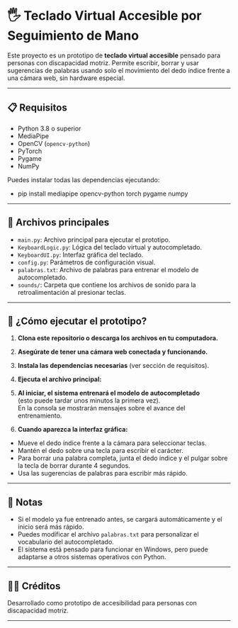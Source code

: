 # 🖐️ Teclado Virtual Accesible por Seguimiento de Mano

Este proyecto es un prototipo de **teclado virtual accesible** pensado para personas con discapacidad motriz. Permite escribir, borrar y usar sugerencias de palabras usando solo el movimiento del dedo índice frente a una cámara web, sin hardware especial.

---

## 📋 Requisitos

- Python 3.8 o superior
- MediaPipe
- OpenCV (`opencv-python`)
- PyTorch
- Pygame
- NumPy

Puedes instalar todas las dependencias ejecutando:
- pip install mediapipe opencv-python torch pygame numpy


---

## 📁 Archivos principales

- `main.py`: Archivo principal para ejecutar el prototipo.
- `KeyboardLogic.py`: Lógica del teclado virtual y autocompletado.
- `KeyboardUI.py`: Interfaz gráfica del teclado.
- `config.py`: Parámetros de configuración visual.
- `palabras.txt`: Archivo de palabras para entrenar el modelo de autocompletado.
- `sounds/`: Carpeta que contiene los archivos de sonido para la retroalimentación al presionar teclas.

---

## 🚀 ¿Cómo ejecutar el prototipo?

1. **Clona este repositorio o descarga los archivos en tu computadora.**
2. **Asegúrate de tener una cámara web conectada y funcionando.**
3. **Instala las dependencias necesarias** (ver sección de requisitos).
4. **Ejecuta el archivo principal:**



5. **Al iniciar, el sistema entrenará el modelo de autocompletado**  
(esto puede tardar unos minutos la primera vez).  
En la consola se mostrarán mensajes sobre el avance del entrenamiento.

6. **Cuando aparezca la interfaz gráfica:**
- Mueve el dedo índice frente a la cámara para seleccionar teclas.
- Mantén el dedo sobre una tecla para escribir el carácter.
- Para borrar una palabra completa, junta el dedo índice y el pulgar sobre la tecla de borrar durante 4 segundos.
- Usa las sugerencias de palabras para escribir más rápido.

---

## 📝 Notas

- Si el modelo ya fue entrenado antes, se cargará automáticamente y el inicio será más rápido.
- Puedes modificar el archivo `palabras.txt` para personalizar el vocabulario del autocompletado.
- El sistema está pensado para funcionar en Windows, pero puede adaptarse a otros sistemas operativos con Python.

---

## 👨‍💻 Créditos

Desarrollado como prototipo de accesibilidad para personas con discapacidad motriz.

---

